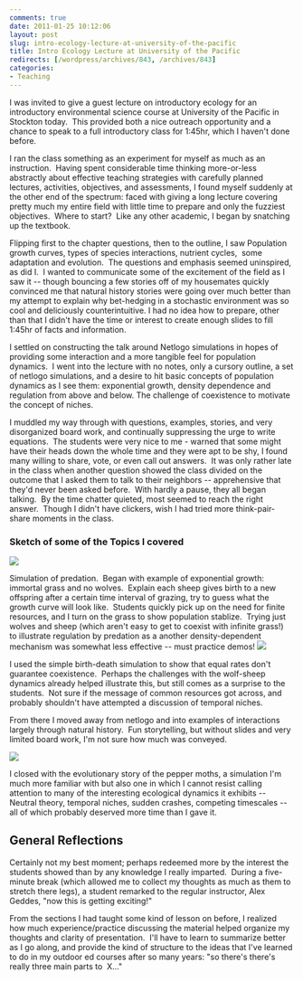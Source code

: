 ```yaml
---
comments: true
date: 2011-01-25 10:12:06
layout: post
slug: intro-ecology-lecture-at-university-of-the-pacific
title: Intro Ecology Lecture at University of the Pacific
redirects: [/wordpress/archives/843, /archives/843]
categories:
- Teaching
---
```


I was invited to give a guest lecture on introductory ecology for an introductory environmental science course at University of the Pacific in Stockton today.  This provided both a nice outreach opportunity and a chance to speak to a full introductory class for 1:45hr, which I haven't done before.

I ran the class something as an experiment for myself as much as an instruction.  Having spent considerable time thinking more-or-less abstractly about effective teaching strategies with carefully planned lectures, activities, objectives, and assessments, I found myself suddenly at the other end of the spectrum: faced with giving a long lecture covering pretty much my entire field with little time to prepare and only the fuzziest objectives.  Where to start?  Like any other academic, I began by snatching up the textbook.

Flipping first to the chapter questions, then to the outline, I saw Population growth curves, types of species interactions, nutrient cycles,  some adaptation and evolution.  The questions and emphasis seemed uninspired, as did I.  I wanted to communicate some of the excitement of the field as I saw it -- though bouncing a few stories off of my housemates quickly convinced me that natural history stories were going over much better than my attempt to explain why bet-hedging in a stochastic environment was so cool and deliciously counterintuitive. I had no idea how to prepare, other than that I didn't have the time or interest to create enough slides to fill 1:45hr of facts and information.

I settled on constructing the talk around Netlogo simulations in hopes of providing some interaction and a more tangible feel for population dynamics.  I went into the lecture with no notes, only a cursory outline, a set of netlogo simulations, and a desire to hit basic concepts of population dynamics as I see them: exponential growth, density dependence and regulation from above and below. The challenge of coexistence to motivate the concept of niches.

I muddled my way through with questions, examples, stories, and very disorganized board work, and continually suppressing the urge to write equations.  The students were very nice to me - warned that some might have their heads down the whole time and they were apt to be shy, I found many willing to share, vote, or even call out answers.  It was only rather late in the class when another question showed the class divided on the outcome that I asked them to talk to their neighbors -- apprehensive that they'd never been asked before.  With hardly a pause, they all began talking.  By the time chatter quieted, most seemed to reach the right answer.  Though I didn't have clickers, wish I had tried more think-pair-share moments in the class.


### Sketch of some of the Topics I covered


![]( http://farm6.staticflickr.com/5255/5393662406_ca23bea68b_o.png )


Simulation of predation.  Began with example of exponential growth:  immortal grass and no wolves.  Explain each sheep gives birth to a new offspring after a certain time interval of grazing, try to guess what the growth curve will look like.  Students quickly pick up on the need for finite resources, and I turn on the grass to show population stablize.  Trying just wolves and sheep (which aren't easy to get to coexist with infinite grass!)  to illustrate regulation by predation as a another density-dependent mechanism was somewhat less effective -- must practice demos!
![]( http://farm6.staticflickr.com/5140/5393662380_365a94c6df_o.png )


I used the simple birth-death simulation to show that equal rates don't guarantee coexistence.  Perhaps the challenges with the wolf-sheep dynamics already helped illustrate this, but still comes as a surprise to the students.  Not sure if the message of common resources got across, and probably shouldn't have attempted a discussion of temporal niches.

From there I moved away from netlogo and into examples of interactions largely through natural history.  Fun storytelling, but without slides and very limited board work, I'm not sure how much was conveyed.

![]( http://farm6.staticflickr.com/5213/5393662420_e0cefb4a78_o.png )


I closed with the evolutionary story of the pepper moths, a simulation I'm much more familiar with but also one in which I cannot resist calling attention to many of the interesting ecological dynamics it exhibits -- Neutral theory, temporal niches, sudden crashes, competing timescales -- all of which probably deserved more time than I gave it.


## General Reflections


Certainly not my best moment; perhaps redeemed more by the interest the students showed than by any knowledge I really imparted.  During a five-minute break (which allowed me to collect my thoughts as much as them to stretch there legs), a student remarked to the regular instructor, Alex Geddes, "now this is getting exciting!"

From the sections I had taught some kind of lesson on before, I realized how much experience/practice discussing the material helped organize my thoughts and clarity of presentation.  I'll have to learn to summarize better as I go along, and provide the kind of structure to the ideas that I've learned to do in my outdoor ed courses after so many years: "so there's there's really three main parts to  X..."
